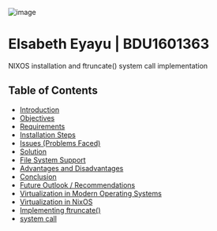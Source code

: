                                                                                       
  ![image](https://github.com/user-attachments/assets/da936a45-534c-4e90-8357-8ebe2a84f654)

  # Elsabeth Eyayu | BDU1601363
  NIXOS installation and ftruncate() system call implementation
## Table of Contents

- [Introduction](#introduction)
- [Objectives](#objectives)
- [Requirements](#requirements)
- [Installation Steps](#installation-steps)
- [Issues (Problems Faced)](#issues-problems-faced)
- [Solution](#solution)
- [File System Support](#file-system-support)
- [Advantages and Disadvantages](#advantages-and-disadvantages)
- [Conclusion](#conclusion)
- [Future Outlook / Recommendations](#future-outlook--recommendations)
- [Virtualization in Modern Operating Systems](#virtualization-in-modern-operating-systems)
- [Virtualization in NixOS](#virtualization-in-nixos)
- [Implementing ftruncate()](#Implementing-ftruncate())
- [system call](#system-call)


